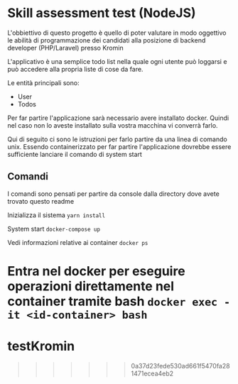 # Skill assessment test (NodeJS)

L'obbiettivo di questo progetto è quello di poter valutare in modo oggettivo
le abilità di programmazione dei candidati alla posizione di backend developer (PHP/Laravel) presso Kromin

L'applicativo è una semplice todo list nella quale ogni utente può loggarsi e può accedere alla propria liste di cose da fare.

Le entità principali sono:
- User
- Todos

Per far partire l'applicazione sarà necessario avere installato docker.
Quindi nel caso non lo aveste installato sulla vostra macchina vi converrà farlo.

Qui di seguito ci sono le istruzioni per farlo partire da una linea di comando unix.
Essendo containerizzato per far partire l'applicazione dovrebbe essere sufficiente lanciare il comando di system start

## Comandi

I comandi sono pensati per partire da console dalla directory dove avete trovato questo readme

Inizializza il sistema
`yarn install`

System start
`docker-compose up`

Vedi informazioni relative ai container
`docker ps`

Entra nel docker per eseguire operazioni direttamente nel container tramite bash
`docker exec -it <id-container> bash`
=======
# testKromin
>>>>>>> 0a37d23fede530ad661f5470fa281471ecea4eb2
